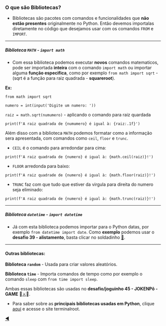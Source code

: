 ### O que são Bibliotecas?

* Bibliotecas são pacotes com comandos e funcionalidades que **não estão presentes** originalmente no Python. Então devemos importalas diretamente no código que desejamos usar com os comandos `FROM` e `IMPORT`.

---
##### Biblioteca `MATH` - **`import math`**

* Com essa biblioteca podemos executar **novos** comandos matematicos, pode ser importada **inteira** com o comando `import math` ou
importar alguma **função especifica**, como por exemplo `from math import sqrt` - (sqrt é a função para raiz quadrada - **squareroot**).

**Ex:**

`from math import sqrt`

`numero = int(input('Digite um numero: '))`

`raiz = math.sqrt(numumero)` - aplicando o comando para raiz quardada

`print(f'A raiz quadrada de {numumero} é igual à: {raiz:.1f}')`

Além disso com a biblioteca `MATH` podemos formatar como a informação sera apresentada, com comandos como `ceil`, `floor` e `trunc`.

* `CEIL` é o comando para arredondar para cima:

`print(f'A raiz quadrada de {numero} é igual à: {math.ceil(raiz)}!')`

* `FLOOR` arredonda para baixo:

`print(f'A raiz quadrade de {numero} é igual à: {math.floor(raiz)}!')`

* `TRUNC` faz com que tudo que estiver da virgula para direita do numero seja eliminado:

`print(f'A raiz quadrada de {numero} é igual à: {math.trunc(raiz)}!')`

---
##### Biblioteca `datetime` - **`import datetime`**

* Já com esta biblioteca podemos importar para o Python datas, por exemplo `from datetime import date`. Como **exemplo** podemos usar o **desafio 39 - alistamento**, basta clicar no soldadinho [:guard:](https://github.com/duartecgustavo/Python-Progress/blob/master/desafios/Mundo%202/Ex039.py).

---
#### Outras bibliotecas: 

**Biblioteca `random`** - Usada para criar valores aleatórios.

**Biblioteca `time`** - Importa comandos de tempo como por exemplo o comando `sleep` com `from time import sleep`.

Ambas essas bibliotecas são usadas no **desafio/joguinho 45 - JOKENPô - GAME** :mage:[:crossed_swords:](https://github.com/duartecgustavo/Python-Progress/blob/master/desafios/Mundo%202/Ex045JOKENP%C3%94antiFA.py):space_invader:.

* Para saber sobre as **principais bibliotecas usadas em Python**, clique [aqui](https://terminalroot.com.br/2019/12/as-30-melhores-bibliotecas-e-pacotes-python-para-iniciantes.html) e acesse o site terminalroot.

[:arrow_backward:](https://github.com/duartecgustavo/Python-Progress/blob/master/conteudo/mundo%201/mundo1.md)
